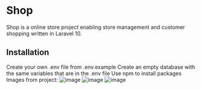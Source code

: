 # Shop

Shop is a online store project enabling store management and customer shopping written in Laravel 10.

## Installation
Create your own .env file from .env.example
Create an empty database with the same variables that are in the .env file
Use npm to install packages <br>
Images from project:
![image](https://github.com/PawDah/shop/assets/121932715/ccd95aad-6521-4189-9346-98b24dfcca6c)
![image](https://github.com/PawDah/shop/assets/121932715/689b4ae2-8246-4399-aca1-458d6a6c6d1e)
![image](https://github.com/PawDah/shop/assets/121932715/21c71dd3-a51f-4283-98a5-df7049f55874)



